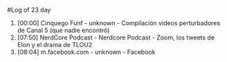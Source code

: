 #Log of 23 day

1. [00:00] Cinquego Funf - unknown - Compilación videos perturbadores de Canal 5 (que nadie encontró)
1. [07:50] NerdCore Podcast - Nerdcore Podcast - Zoom, los tweets de Elon y el drama de TLOU2
1. [08:04] m.facebook.com - unknown - Facebook
